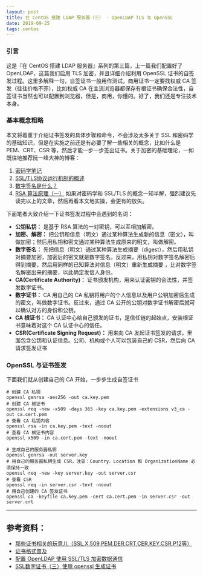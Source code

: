 ```yaml
---
layout: post
title: 在 CentOS 搭建 LDAP 服务器（三） - OpenLDAP TLS 与 OpenSSL
date: 2019-09-25
tags: centos
---
```


### 引言

这是『在 CentOS 搭建 LDAP 服务器』系列的第三篇，上一篇我们配置好了 OpenLDAP，这篇我们启用 TLS 加密，并且详细介绍利用 OpenSSL 证书的自签发过程。这里多解释一句，自签证书一般用作测试，商用证书一定要找权威 CA 签发（往往价格不菲），比如权威 CA 在主流浏览器都保存有根证书确保合法性，自签证书当然也可以配置到浏览器，但是，商用，你懂的。好了，我们还是专注技术本身。

### 基本概念粗略

本文将着重于介绍证书签发的具体步骤和命令，不会涉及太多关于 SSL 和密码学的基础知识，但是在实施之前还是有必要了解一些相关的概念，比如什么是 PEM、CRT、CSR 等，然后才能一步一步签出证书。关于加密的基础理论，一如既往地推荐阮一峰大神的博客：
1. [密码学笔记](http://www.ruanyifeng.com/blog/2006/12/notes_on_cryptography.html)
2. [SSL/TLS协议运行机制的概述](http://www.ruanyifeng.com/blog/2014/02/ssl_tls.html)
3. [数字签名是什么？](http://www.ruanyifeng.com/blog/2011/08/what_is_a_digital_signature.html)
4. [RSA 算法原理（一）](http://www.ruanyifeng.com/blog/2013/06/rsa_algorithm_part_one.html)
如果对密码学和 SSL/TLS 的概念一知半解，强烈建议先读完以上的文章，然后再看本文地实操，会更有的放矢。

下面笔者大致介绍一下证书签发过程中会遇到的名词：

* **公钥私钥：** 是基于 RSA 算法的一对密钥，可以互相加解密。
* **加密、解密：** 把公钥和信息（明文）通过某种算法生成新的信息（密文），叫做加密；然后用私钥和密文通过某种算法生成原来的明文，叫做解密。
* **数字签名：** 先把信息（明文）通过某种算法生成摘要（digest），然后用私钥对摘要加密，加密后的密文就是数字签名。反过来，用私钥对数字签名解密后得到摘要，然后用同样的已知算法对信息（明文）重新生成摘要 ，比对数字签名解密出来的摘要，以此确定发信人身份。
* **CA(Certificate Authority)：** 证书颁发机构，用来认证密钥的合法性，并签发数字证书。
* **数字证书：** CA 用自己的 CA 私钥将用户的个人信息以及用户公钥加密后生成的密文，叫做数字证书。反过来，通过 CA 公开的公钥对数字证书解密后就可以确认对方的身份和公钥。
* **CA 根证书：** CA 认证中心给自己颁发的证书，是信任链的起始点，安装根证书意味着对这个 CA 认证中心的信任。
* **CSR(Certificate Signing Request)：** 用来向 CA 发起证书签发的请求，里面包含公钥和认证信息。公司、机构或个人可以包装自己的 CSR，然后向 CA 请求签发证书

### OpenSSL 与证书签发

下面我们就从创建自己的 CA 开始，一步步生成自签证书
```
# 创建 CA 私钥
openssl genrsa -aes256 -out ca.key.pem
# 创建 CA 根证书
openssl req -new -x509 -days 365 -key ca.key.pem -extensions v3_ca -out ca.cert.pem
# 查看 CA 私钥内容
openssl rsa -in ca.key.pem -text -noout
# 查看 CA 根证书内容
openssl x509 -in ca.cert.pem -text -noout

# 生成自己的服务器私钥
openssl genrsa -out server.key
# 用自己的服务器私钥生成 CSR，注意：Country、Location 和 OrganizationName 必须保持一致
openssl req -new -key server.key -out server.csr
# 查看 CSR
openssl req -in server.csr -text -noout
# 用自己创建的 CA 签发证书
openssl ca -keyfile ca.key.pem -cert ca.cert.pem -in server.csr -out server.crt
```

---

## 参考资料：

* [那些证书相关的玩意儿（SSL,X.509,PEM,DER,CRT,CER,KEY,CSR,P12等）](https://www.cnblogs.com/guogangj/p/4118605.html)
* [证书格式普及](https://blog.freessl.cn/ssl-cert-format-introduce/)
* [配置 OpenLDAP 使用 SSL/TLS 加密数据通信](https://www.ibm.com/developerworks/cn/linux/1312_zhangchao_opensslldap/)
* [SSL数字证书（三）使用 openssl 生成证书](https://blog.csdn.net/lwwl12/article/details/80909068)









